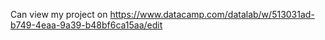Can view my project on 
https://www.datacamp.com/datalab/w/513031ad-b749-4eaa-9a39-b48bf6ca15aa/edit
